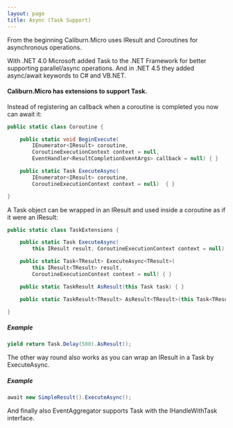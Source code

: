 ```yaml
---
layout: page
title: Async (Task Support)
---
```


From the beginning Caliburn.Micro uses IResult and Coroutines for asynchronous operations.

With .NET 4.0 Microsoft added Task to the .NET Framework for better supporting parallel/async operations. And in .NET 4.5 they added async/await keywords to C# and VB.NET.

#### Caliburn.Micro has extensions to support Task.

Instead of registering an callback when a coroutine is completed you now can await it:

``` csharp
public static class Coroutine {

    public static void BeginExecute(
		IEnumerator<IResult> coroutine, 
		CoroutineExecutionContext context = null, 
		EventHandler<ResultCompletionEventArgs> callback = null) { }

    public static Task ExecuteAsync(
		IEnumerator<IResult> coroutine,
		CoroutineExecutionContext context = null)  { }

}
```

A Task object can be wrapped in an IResult and used inside a coroutine as if it were an IResult: 

``` csharp
public static class TaskExtensions {

    public static Task ExecuteAsync(
		this IResult result, CoroutineExecutionContext context = null) { }

    public static Task<TResult> ExecuteAsync<TResult>(
		this IResult<TResult> result,
		CoroutineExecutionContext context = null) { }

    public static TaskResult AsResult(this Task task) { }

    public static TaskResult<TResult> AsResult<TResult>(this Task<TResult> task) { }

}
```

##### Example

``` csharp
yield return Task.Delay(500).AsResult();
```

The other way round also works as you can wrap an IResult in a Task by ExecuteAsync.

##### Example

``` csharp
await new SimpleResult().ExecuteAsync();
```

And finally also EventAggregator supports Task with the IHandleWithTask<TMessage> interface.